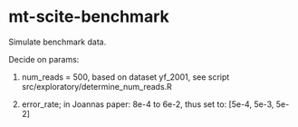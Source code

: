 # mt-scite-benchmark

Simulate benchmark data.

Decide on params:
1) num_reads = 500, based on dataset yf_2001, see script src/exploratory/determine_num_reads.R

2) error_rate; in Joannas paper: 8e-4 to 6e-2, thus set to: [5e-4, 5e-3, 5e-2]